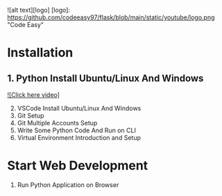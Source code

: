 ![alt text][logo]
[logo]: https://github.com/codeeasy97/flask/blob/main/static/youtube/logo.png "Code Easy"

#   Installation

##  1.  Python Install Ubuntu/Linux And Windows
[![Click here video]](https://youtu.be/mv3ZJPGH7sM)

2.  VSCode Install Ubuntu/Linux And Windows
3.  Git Setup
4.  Git Multiple Accounts Setup
5.  Write Some Python Code And Run on CLI
6.  Virtual Environment Introduction and Setup

#   Start Web Development

1.  Run Python Application on Browser